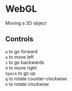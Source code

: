 # WebGL
Moving a 3D object

## Controls

`w` to go forward<br/>
`a` to move left<br/>
`s` to go backwards<br/>
`d` to move right<br/>
`Space` to go up<br/>
`q` to rotate counter-clockwise<br/> 
`e` to rotate clockwise<br/>
